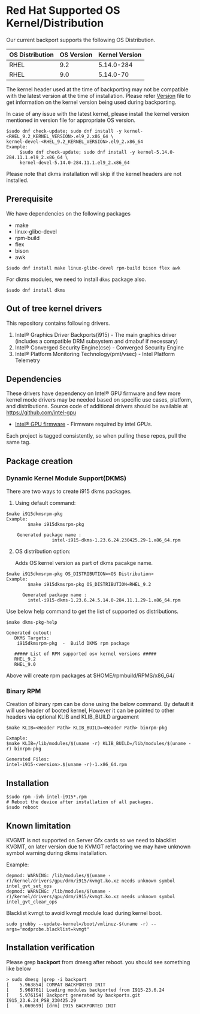 # Red Hat Supported OS Kernel/Distribution
  Our current backport supports the following OS Distribution.

| OS Distribution | OS Version | Kernel Version  |
|---  |---  |---  |
| RHEL | 9.2 | 5.14.0-284 |
| RHEL | 9.0 | 5.14.0-70 |

  The kernel header used at the time of backporting may not be compatible with the latest version at the time of installation.
  Please refer [Version](https://github.com/intel-gpu/intel-gpu-i915-backports/blob/backport/main/versions) file to get information on the kernel version being used during backporting.

  In case of any issue with the latest kernel, please install the kernel version mentioned in version file for appropriate OS version.

```
$sudo dnf check-update; sudo dnf install -y kernel-<RHEL_9.2_KERNEL_VERSION>.el9_2.x86_64 \
kernel-devel-<RHEL_9.2_KERNEL_VERSION>.el9_2.x86_64
Example:
     $sudo dnf check-update; sudo dnf install -y kernel-5.14.0-284.11.1.el9_2.x86_64 \
     kernel-devel-5.14.0-284.11.1.el9_2.x86_64

```

Please note that dkms installation will skip if the kernel headers are not installed.

## Prerequisite
We have dependencies on the following packages
  - make
  - linux-glibc-devel
  - rpm-build
  - flex
  - bison
  - awk
```
$sudo dnf install make linux-glibc-devel rpm-build bison flex awk
```
For dkms modules, we need to install `dkms` package also.

```
$sudo dnf install dkms
```

## Out of tree kernel drivers
This repository contains following drivers.
1. Intel® Graphics Driver Backports(i915) - The main graphics driver (includes a compatible DRM subsystem and dmabuf if necessary)
2. Intel® Converged Security Engine(cse) - Converged Security Engine
3. Intel® Platform Monitoring Technology(pmt/vsec) - Intel Platform Telemetry


## Dependencies

  These drivers have dependency on Intel® GPU firmware and few more kernel mode drivers may be needed based on specific use cases, platform, and distributions. Source code of additional drivers should be available at https://github.com/intel-gpu

- [Intel® GPU firmware](https://github.com/intel-gpu/intel-gpu-firmware) - Firmware required by intel GPUs.

Each project is tagged consistently, so when pulling these repos, pull the same tag.


## Package creation

### Dynamic Kernel Module Support(DKMS)
There are two ways to create i915 dkms packages.
1. Using default command:
```
$make i915dkmsrpm-pkg
Example:
        $make i915dkmsrpm-pkg

    Generated package name :
                 intel-i915-dkms-1.23.6.24.230425.29-1.x86_64.rpm
```

2. OS distribution option:

    Adds OS kernel version as part of dkms pacakge name.

```
$make i915dkmsrpm-pkg OS_DISTRIBUTION=<OS Distribution>
Example:
        $make i915dkmsrpm-pkg OS_DISTRIBUTION=RHEL_9.2

      Generated package name :
        intel-i915-dkms-1.23.6.24.5.14.0-284.11.1.29-1.x86_64.rpm
```
  Use below help command to get the list of supported os distributions.
```
$make dkms-pkg-help

Generated outout:
   DKMS Targets:
    i915dkmsrpm-pkg  -  Build DKMS rpm package

   ##### List of RPM supported osv kernel versions #####
   RHEL_9.2
   RHEL_9.0
```
Above  will create rpm packages at $HOME/rpmbuild/RPMS/x86_64/

### Binary RPM
Creation of binary rpm can be done using the below command. By default it will use header of booted kernel, However it can be pointed to other headers via optional KLIB and KLIB_BUILD arguement
```
$make KLIB=<Header Path> KLIB_BUILD=<Header Path> binrpm-pkg

Exmaple:
$make KLIB=/lib/modules/$(uname -r) KLIB_BUILD=/lib/modules/$(uname -r) binrpm-pkg

Generated Files:
intel-i915-<version>.$(uname -r)-1.x86_64.rpm
```

## Installation
```
$sudo rpm -ivh intel-i915*.rpm
# Reboot the device after installation of all packages.
$sudo reboot
```
## Known limitation
KVGMT is not supported on Server Gfx cards so we need to blacklist KVGMT, on later version due to KVMGT refactoring
we may have unknown symbol warning during dkms installation.

Example:
```
depmod: WARNING: /lib/modules/$(uname -r)/kernel/drivers/gpu/drm/i915/kvmgt.ko.xz needs unknown symbol intel_gvt_set_ops
depmod: WARNING: /lib/modules/$(uname -r)/kernel/drivers/gpu/drm/i915/kvmgt.ko.xz needs unknown symbol intel_gvt_clear_ops
```
Blacklist kvmgt to avoid kvmgt module load during kernel boot.
```
sudo grubby --update-kernel=/boot/vmlinuz-$(uname -r) --args="modprobe.blacklist=kvmgt"
```

## Installation verification

Please grep **backport** from dmesg after reboot. you should see something like below
```
> sudo dmesg |grep -i backport
[    5.963854] COMPAT BACKPORTED INIT
[    5.968761] Loading modules backported from I915-23.6.24
[    5.976154] Backport generated by backports.git I915_23.6.24_PSB_230425.29
[    6.069699] [drm] I915 BACKPORTED INIT
```
